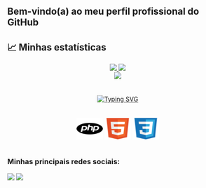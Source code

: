 ## Bem-vindo(a) ao meu perfil profissional do GitHub 

## :chart_with_upwards_trend: Minhas estatísticas

<div style="display: inline_block" align = "center">
  <a href="https://github.com/tonyydev">
  <img height="165em" src="https://github-readme-stats.vercel.app/api?username=tonyydev&show_icons=true&theme=chartreuse-dark&include_all_commits=true&count_private=true"/>
  <img height="165em" src="https://github-readme-stats.vercel.app/api/top-langs/?username=tonyydev&layout=compact&langs_count=168&theme=chartreuse-dark"/>         
</div>


<div style = "display: inline_block" align="center">
<a href="https://git.io/streak-stats">
  <img height="165em" src="https://github-readme-streak-stats.herokuapp.com/?user=tonyydev&theme=hacker"/> 
</div>
  
<br>
<br>
  
<div align="center">
  <a href="https://git.io/typing-svg"><img src="https://readme-typing-svg.demolab.com?font=Fira+Code&duration=3000&pause=1000&color=23F000&background=FFFFFF00&center=true&vCenter=true&width=435&lines=Principais+tecnologias+que+domino%3A" alt="Typing SVG" /></a>
</div>

<br>
<div style="display: inline_block" align="center"><br>
  <img align="center" alt="PHP" height="50" width="60" src="https://raw.githubusercontent.com/devicons/devicon/master/icons/php/php-plain.svg">
  <img align="center" alt="HTML" height="50" width="60" src="https://raw.githubusercontent.com/devicons/devicon/master/icons/html5/html5-original.svg">
  <img align="center" alt="CSS" height="50" width="60" src="https://raw.githubusercontent.com/devicons/devicon/master/icons/css3/css3-original.svg">
</div>
 
 <br>
 
  ### Minhas principais redes sociais:
 
<div> 
   <a href = "mailto:tonypaulo1204@gmail.com"><img src="https://img.shields.io/badge/-Gmail-%23333?style=for-the-badge&logo=gmail&logoColor=white" target="_blank"></a>
  <a href="https://www.linkedin.com/in/anthony-oliveira-925a42259/" target="_blank"><img src="https://img.shields.io/badge/-LinkedIn-%230077B5?style=for-the-badge&logo=linkedin&logoColor=white" target="_blank"></a> 
 
  

</div>
